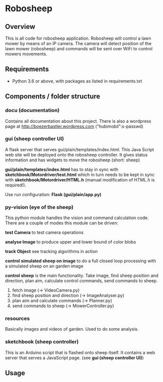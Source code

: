 # Robosheep

## Overview
This is all code for robosheep application.
Robosheep will control a lawn mower by means of an IP camera. The camera will detect position of the lawn mower 
(robosheep) and commands will be sent over WiFi to control mowers movements.

## Requirements
* Python 3.6 or above, with packages as listed in requirements.txt

## Components / folder structure
### docu (documentation)
Contains all documentation about this project. There is also a wordpress page at http://boezerbastler.wordpress.com ("hubimobil":s-passwd)
 
### gui (sheep controller UI)
A flask server that serves gui/plain/templates/index.html. This Java Script web site will be deployed onto the robosheep
controller. It gives status information and has widgets to move the robosheep (short: sheep) 
<p> <b>gui/plain/templates/index.html</b> has to stay in sync with <b>sketchbook/Motordriver/test.html</b> which in turn
needs to be kept in sync with <b>sketchbook/Motordriver/HTML.h</b> (manual modification of HTML.h is required!).
<p>Use run configuration: <b>Flask (gui/plain/app.py)</b>

### py-vision (eye of the sheep)
This python module handles the vision and command calculation code. There are a couple of modes this module can be 
driven:
<p><b>test Camera</b> to test camera operations</p>
<p><b>analyse Image</b> to produce upper and lower bound of color blobs</p>
<p><b>track Object</b> see tracking algorithms in action</p>
<p><b>control simulated sheep on image</b> to do a full closed loop processing with a simulated sheep on an garden image</p>
<p><b>control sheep</b> is the main functionality. Take image, find sheep position and direction, plan aim, calculate
control commands, send commands to sheep.</p>

1) fetch image (-> VideoCamera.py)
2) find sheep position and direction (-> ImageAnalyser.py)
3) plan aim and calculate commands (-> Planner.py)
4) send commands to sheep (-> MowerController.py)


### resources
Basically images and videos of garden. Used to do some analysis.

### sketchbook (sheep controller)
This is an Arduino script that is flashed onto sheep itself. It contains a web server that serves a JavaScript page. 
(see <b>gui (sheep controller UI)</b>)  


## Usage


